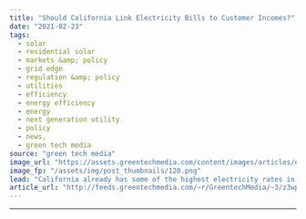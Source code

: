 ```yaml
---
title: "Should California Link Electricity Bills to Customer Incomes?"
date: "2021-02-23"
tags: 
  - solar
  - residential solar
  - markets &amp; policy
  - grid edge
  - regulation &amp; policy
  - utilities
  - efficiency
  - energy efficiency
  - energy
  - next generation utility
  - policy
  - news,
  - green tech media
source: "green tech media"
image_url: "https://assets.greentechmedia.com/content/images/articles/electric_meter_kilowatt_hours_XL.jpg"
image_fp: "/assets/img/post_thumbnails/120.png"
lead: "California already has some of the highest electricity rates in the country. Those costs could rise even faster over the next decade, as utilities harden their grids against wildfires, grow their share of net-metered rooftop solar and add other costs ..."
article_url: "http://feeds.greentechmedia.com/~r/GreentechMedia/~3/z3wp7CpBVQk/should-california-link-electricity-bills-to-customer-incomes"
---
```


---
